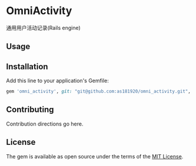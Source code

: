 # OmniActivity
通用用户活动记录(Rails engine)

## Usage

## Installation
Add this line to your application's Gemfile:

```ruby
gem 'omni_activity', git: "git@github.com:as181920/omni_activity.git", branch: "master"
```

## Contributing
Contribution directions go here.

## License
The gem is available as open source under the terms of the [MIT License](https://opensource.org/licenses/MIT).
